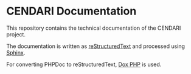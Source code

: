 CENDARI Documentation
=====================


This repository contains the technical documentation of the CENDARI project.

The documentation is written as [reStructuredText](http://docutils.sourceforge.net/rst.html)
and processed using [Sphinx](http://sphinx-doc.org/).

For converting PHPDoc to reStructuredText, [Dox PHP](https://github.com/avalanche123/doxphp) is used.